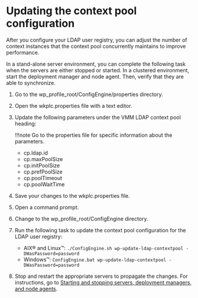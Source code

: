 # Updating the context pool configuration

After you configure your LDAP user registry, you can adjust the number of context instances that the context pool concurrently maintains to improve performance.

In a stand-alone server environment, you can complete the following task when the servers are either stopped or started. In a clustered environment, start the deployment manager and node agent. Then, verify that they are able to synchronize.

1.  Go to the wp_profile_root/ConfigEngine/properties directory.

2.  Open the wkplc.properties file with a text editor.

3.  Update the following parameters under the VMM LDAP context pool heading:

    !!!note
        Go to the properties file for specific information about the parameters.

    -   cp.ldap.id
    -   cp.maxPoolSize
    -   cp.initPoolSize
    -   cp.prefPoolSize
    -   cp.poolTimeout
    -   cp.poolWaitTime
4.  Save your changes to the wkplc.properties file.

5.  Open a command prompt.

6.  Change to the wp_profile_root/ConfigEngine directory.

7.  Run the following task to update the context pool configuration for the LDAP user registry:

    -   AIX® and Linux™: `./ConfigEngine.sh wp-update-ldap-contextpool -DWasPassword=password`
    -   Windows™: `ConfigEngine.bat wp-update-ldap-contextpool -DWasPassword=password`

8.  Stop and restart the appropriate servers to propagate the changes. For instructions, go to [Starting and stopping servers, deployment managers, and node agents](../../../../manage/stopstart.md).



